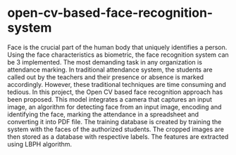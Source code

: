 # open-cv-based-face-recognition-system
Face is the crucial part of the human body that uniquely identifies a person. Using the face characteristics as biometric, the face recognition system can be 3 implemented. The most demanding task in any organization is attendance marking. In traditional attendance system, the students are called out by the teachers and their presence or absence is marked accordingly. However, these traditional techniques are time consuming and tedious. In this project, the Open CV based face recognition approach has been proposed. This model integrates a camera that captures an input image, an algorithm for detecting face from an input image, encoding and identifying the face, marking the attendance in a spreadsheet and converting it into PDF file. The training database is created by training the system with the faces of the authorized students. The cropped images are then stored as a database with respective labels. The features are extracted using LBPH algorithm.
